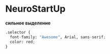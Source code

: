 # NeuroStartUp
**сильное выделение**

```Python
.selector {
  font-family: "Awesome", Arial, sans-serif;
  color: red;
}
```